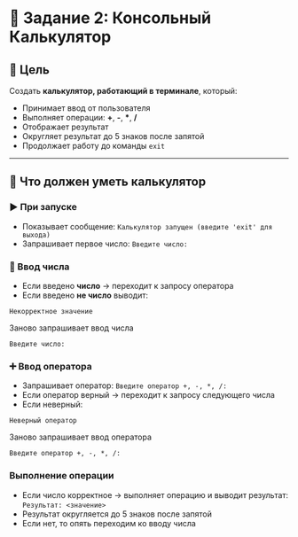 # 📘 Задание 2: Консольный Калькулятор

## 🎯 Цель

Создать **калькулятор, работающий в терминале**, который:
- Принимает ввод от пользователя
- Выполняет операции: **+**, **-**, **\***, **/**
- Отображает результат
- Округляет результат до 5 знаков после запятой
- Продолжает работу до команды `exit`

---

## 🔧 Что должен уметь калькулятор

### ▶️ При запуске

- Показывает сообщение: ```Калькулятор запущен (введите 'exit' для выхода)```
- Запрашивает первое число: ```Введите число:```


### 🔢 Ввод числа

- Если введено **число** → переходит к запросу оператора
- Если введено **не число** выводит:
```
Некорректное значение
```
Заново запрашивает ввод числа

```
Введите число:
```


### ➕ Ввод оператора

- Запрашивает оператор: ```Введите оператор +, -, *, /:```
- Если оператор верный → переходит к запросу следующего числа
- Если неверный:

```
Неверный оператор
```

Заново запрашивает ввод оператора

```
Введите оператор +, -, *, /:
```

### Выполнение операции
- Если число корректное → выполняет операцию и выводит результат: ```Результат: <значение>```
- Результат округляется до 5 знаков после запятой
- Если нет, то опять переходим ко вводу числа
